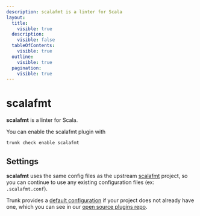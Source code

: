 ```yaml
---
description: scalafmt is a linter for Scala
layout:
  title:
    visible: true
  description:
    visible: false
  tableOfContents:
    visible: true
  outline:
    visible: true
  pagination:
    visible: true
---
```


# scalafmt

**scalafmt** is a linter for Scala.

You can enable the scalafmt plugin with

```shell
trunk check enable scalafmt
```

## Settings


**scalafmt** uses the same config files as the
upstream [scalafmt](https://github.com/scalameta/scalafmt#readme) project, so you can continue to use any
existing configuration files (ex: `.scalafmt.conf`).
    

Trunk provides a [default configuration](https://github.com/trunk-io/plugins/tree/main/linters/scalafmt) if your project does not already have one,
which you can see in our [open source plugins repo](https://github.com/trunk-io/plugins/tree/main).
